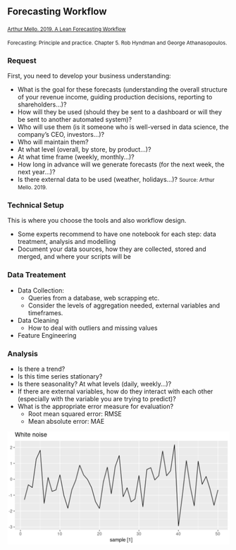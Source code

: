 ## Forecasting Workflow

<small>[Arthur Mello. 2019. A Lean Forecasting Workflow](https://towardsdatascience.com/a-lean-forecasting-workflow-1a8a5eb2d4ab)</small>

<small>Forecasting: Principle and practice. Chapter 5. Rob Hyndman and George Athanasopoulos. </small>

### Request

First, you need to develop your business understanding:

- What is the goal for these forecasts (understanding the overall structure of your revenue income, guiding production decisions, reporting to shareholders…)?
- How will they be used (should they be sent to a dashboard or will they be sent to another automated system)?
- Who will use them (is it someone who is well-versed in data science, the company’s CEO, investors…)?
- Who will maintain them?
- At what level (overall, by store, by product…)?
- At what time frame (weekly, monthly…)?
- How long in advance will we generate forecasts (for the next week, the next year…)?
- Is there external data to be used (weather, holidays…)?
<small>Source: Arthur Mello. 2019.</small>

### Technical Setup
This is where you choose the tools and also workflow design. 
- Some experts recommend to have one  notebook for each step: data treatment, analysis and modelling
- Document your data sources, how they are collected, stored and merged, and where your scripts will be 

### Data Treatement
- Data Collection:
    - Queries from a database, web scrapping etc. 
    - Consider the levels of aggregation needed, external variables and timeframes.
- Data Cleaning
    - How to deal with outliers and missing values
- Feature Engineering

### Analysis

- Is there a trend? 
- Is this time series stationary? 
- Is there seasonality? At what levels (daily, weekly…)? 
- If there are external variables, how do they interact with each other (especially with the variable you are trying to predict)?
- What is the appropriate error measure for evaluation?
   - Root mean squared error: RMSE
   - Mean absolute error: MAE


![](_static/for3.png)



